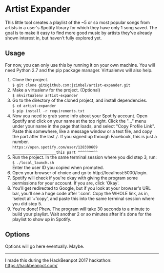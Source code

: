 # Artist Expander

This little tool creates a playlist of the ~5 or so most popular songs from artists in a user's Spotify library for which they have only 1 song saved. The goal is to make it easy to find more good music by artists they've already shown interest in, but haven't fully explored yet.

## Usage

For now, you can only use this by running it on your own machine.
You will need Python 2.7 and the pip package manager.
Virtualenvs will also help.

1. Clone the project.  
   ```$ git clone git@github.com:jzimbel/artist-expander.git```
2. Make a virtualenv for the project. (Optional)  
   ```$ mkvirtualenv artist-expander```
3. Go to the directory of the cloned project, and install dependencies.  
   ```$ cd artist-expander```  
   ```$ pip install -r requirements.txt```
4. Now you need to grab some info about your Spotify account.
   Open Spotify and click on your name at the top right. Click the "..." menu
   under your name in the page that loads, and select "Copy Profile Link".
   Paste this somewhere, like a message window or a text file, and copy the part
   after the last `/`. If you signed up through Facebook, this is just a number.  
   ```https://open.spotify.com/user/128300609```  
   ```____________________this part ^^^^^^^^^```
5. Run the project. In the same terminal session where you did step 3, run:  
   ```$ ./local_launch.sh```  
   Enter the user ID you copied when prompted.
6. Open your browser of choice and go to http://localhost:5000/login.
7. Spotify will check if you're okay with giving the program some permissions for your account.
   If you are, click 'Okay'.
8. You'll get redirected to Google, but if you look at your browser's URL bar,
   you'll see a huge code after '.com'. Copy the WHOLE link, as in, 'select all'+'copy',
   and paste this into the same terminal session where you did step 5.
9. You're done! Phew. The program will take 30 seconds to a minute to build your playlist.
   Wait another 2 or so minutes after it's done for the playlist to show up in Spotify.

## Options

Options will go here eventually. Maybe.

---

I made this during the HackBeanpot 2017 hackathon: https://hackbeanpot.com/
